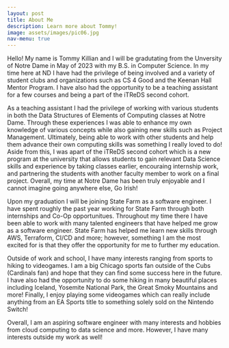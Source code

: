 ```yaml
---
layout: post
title: About Me
description: Learn more about Tommy!
image: assets/images/pic06.jpg
nav-menu: true
---
```


Hello! My name is Tommy Killian and I will be gradutating from the Unversity of Notre Dame in May of 2023 with my B.S. in Computer Science. In my time here at ND I have had the privilege of being involved and a variety of student clubs and organizations such as CS 4 Good and the Keenan Hall Mentor Program. I have also had the opportunity to be a teaching assistant for a few courses and being a part of the iTReDS second cohort.

As a teaching assistant I had the privilege of working with various students in both the Data Structures of Elements of Computing classes at Notre Dame. Through these experiences I was able to enhance my own knowledge of various concepts while also gaining new skills such as Project Management. Ultimately, being able to work with other students and help them advance their own computing skills was something I really loved to do! Aside from this, I was apart of the iTReDS second cohort which is a new program at the university that allows students to gain relevant Data Science skills and experience by taking classes earlier, encouraing internship work, and partnering the students with another faculty member to work on a final project. Overall, my time at Notre Dame has been truly enjoyable and I cannot imagine going anywhere else, Go Irish!

Upon my graduation I will be joining State Farm as a software engineer. I have spent roughly the past year working for State Farm through both internships and Co-Op opportunitues. Throughout my time there I have been able to work with many talented engineers that have helped me grow as a software engineer. State Farm has helped me learn new skills through AWS, Terraform, CI/CD and more; however, something I am the most excited for is that they offer the opportunity for me to further my education.

Outside of work and school, I have many interests ranging from sports to hiking to videogames. I am a big Chicago sports fan outside of the Cubs (Cardinals fan) and hope that they can find some success here in the future. I have also had the opportunity to do some hiking in many beautiful places including Iceland, Yosemite National Park, the Great Smoky Mountains and more! Finally, I enjoy playing some videogames which can really include anything from an EA Sports title to something solely sold on the Nintendo Switch!

Overall, I am an aspiring software engineer with many interests and hobbies from cloud computing to data science and more. However, I have many interests outside my work as well!